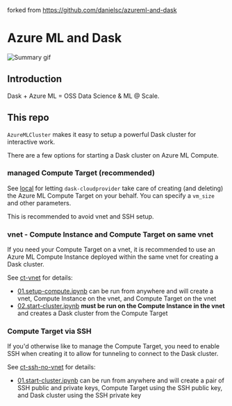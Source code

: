 forked from https://github.com/danielsc/azureml-and-dask

# Azure ML and Dask

![Summary gif](media/describe.gif)

## Introduction

Dask + Azure ML = OSS Data Science & ML @ Scale.

## This repo

`AzureMLCluster` makes it easy to setup a powerful Dask cluster for interactive work. 

There are a few options for starting a Dask cluster on Azure ML Compute.

### managed Compute Target (recommended)

See [local](local) for letting `dask-cloudprovider` take care of creating (and deleting) the Azure ML Compute Target on your behalf. You can specify a `vm_size` and other parameters.

This is recommended to avoid vnet and SSH setup.

### vnet - Compute Instance and Compute Target on same vnet 

If you need your Compute Target on a vnet, it is recommended to use an Azure ML Compute Instance deployed within the same vnet for creating a Dask cluster. 

See [ct-vnet](ci-vnet) for details:

- [01.setup-compute.ipynb](ci-vnet01.setup-compute.ipynb) can be run from anywhere and will create a vnet, Compute Instance on the vnet, and Compute Target on the vnet
- [02.start-cluster.ipynb](ci-vnet/02.start-cluster.ipynb) **must be run on the Compute Instance in the vnet** and creates a Dask cluster from the Compute Target

### Compute Target via SSH

If you'd otherwise like to manage the Compute Target, you need to enable SSH when creating it to allow for tunneling to connect to the Dask cluster.

See [ct-ssh-no-vnet](ct-ssh-no-vnet) for details:

- [01.start-cluster.ipynb](ct-ssh-no-vnet/01.start-cluster.ipynb) can be run from anywhere and will create a pair of SSH public and private keys, Compute Target using the SSH public key, and Dask cluster using the SSH private key

